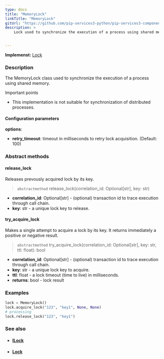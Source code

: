 ```yaml
---
type: docs
title: "MemoryLock"
linkTitle: "MemoryLock"
gitUrl: "https://github.com/pip-services3-python/pip-services3-components-python"
description: >
    Lock used to synchronize the execution of a process using shared memory.

    
---
```


**Implemenst:** [Lock](../lock)

### Description

The MemoryLock class used to synchronize the execution of a process using shared memory.

Important points

- This implementation is not suitable for synchronization of distributed processes.

#### Configuration parameters
**options**:
- **retry_timeout**: timeout in milliseconds to retry lock acquisition. (Default: 100)


### Abstract methods

#### release_lock
Releases prevously acquired lock by its key.

> `abstractmethod` release_lock(correlation_id: Optional[str], key: str)

- **correlation_id**: Optional[str] - (optional) transaction id to trace execution through call chain.
- **key**: str - a unique lock key to release.


#### try_acquire_lock
Makes a single attempt to acquire a lock by its key.
It returns immediately a positive or negative result.

> `abstractmethod` try_acquire_lock(correlation_id: Optional[str], key: str, ttl: float): bool

- **correlation_id**: Optional[str] - (optional) transaction id to trace execution through call chain.
- **key**: str - a unique lock key to acquire.
- **ttl**: float - a lock timeout (time to live) in milliseconds.
- **returns**: bool - lock result

### Examples

```python
lock = MemoryLock()
lock.acquire_lock("123", "key1", None, None)
# processing
lock.release_lock("123", "key1")

```

### See also
- #### [ILock](../ilock)
- #### [Lock](../lock)
